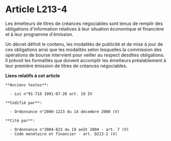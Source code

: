 # Article L213-4

Les émetteurs de titres de créances négociables sont tenus de remplir des obligations d'information relatives à leur
situation économique et financière et à leur programme d'émission.

Un décret définit le contenu, les modalités de publicité et de mise à jour de ces obligations ainsi que les modalités selon
lesquelles la commission des opérations de bourse intervient pour veiller au respect desdites obligations. Il prévoit les
formalités que doivent accomplir les émetteurs préalablement à leur première émission de titres de créances négociables.

**Liens relatifs à cet article**

	**Anciens textes**:

	  - Loi n°91-716 1991-07-26 art. 19 IV

	**Codifié par**:

	  - Ordonnance n°2000-1223 du 14 décembre 2000 (V)

	**Cité par**:

	  - Ordonnance n°2004-823 du 19 août 2004 - art. 7 (V)
	  - Code monétaire et financier - art. D213-2 (V)
